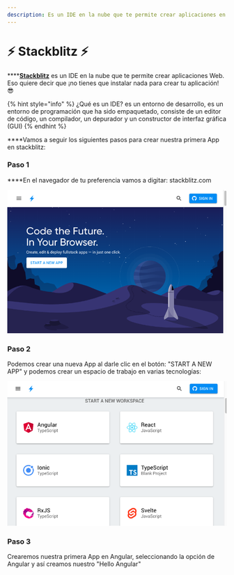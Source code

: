 ```yaml
---
description: Es un IDE en la nube que te permite crear aplicaciones en el navegador.
---
```


# ⚡ Stackblitz ⚡

\*\*\*\*[**Stackblitz**](https://stackblitz.com/) es un IDE en la nube que te permite crear aplicaciones Web. Eso quiere decir que ¡no tienes que instalar nada para crear tu aplicación! 😎

{% hint style="info" %}
¿Qué es un IDE? es un entorno de desarrollo, es un entorno de programación que ha sido empaquetado, consiste de un editor de código, un compilador, un depurador y un constructor de interfaz gráfica \(GUI\)
{% endhint %}

**‌**Vamos a seguir los siguientes pasos para crear nuestra primera App en stackblitz:

### **Paso 1**

**‌**En el navegador de tu preferencia vamos a digitar: stackblitz.com

![P&#xE1;gina inicial de Stackblitz](../.gitbook/assets/screen-shot-2019-08-26-at-9.24.50-pm.png)

### **‌Paso 2**

Podemos crear una nueva App al darle clic en el botón: "START A NEW APP" y podemos crear un espacio de trabajo en varias tecnologías:

![Podemos crear varias aplicaciones en diferentes lenguajes](../.gitbook/assets/screen-shot-2019-08-26-at-9.32.28-pm.png)

### **Paso 3**

Crearemos nuestra primera App en Angular, seleccionando la opción de Angular y así creamos nuestro "Hello Angular"

  


